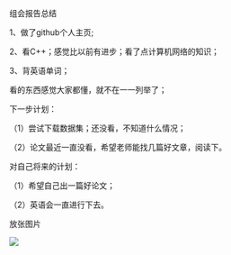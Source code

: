 组会报告总结

1、做了github个人主页;

2、看C++；感觉比以前有进步；看了点计算机网络的知识；

3、背英语单词；

看的东西感觉大家都懂，就不在一一列举了；

下一步计划：

（1）尝试下载数据集；还没看，不知道什么情况；

（2）论文最近一直没看，希望老师能找几篇好文章，阅读下。

对自己将来的计划：

（1）希望自己出一篇好论文；

（2）英语会一直进行下去。

放张图片

<img src="http://ww1.sinaimg.cn/large/9f6c4109ly1fs2d8o1zvxj20fa06zt96.jpg"/>